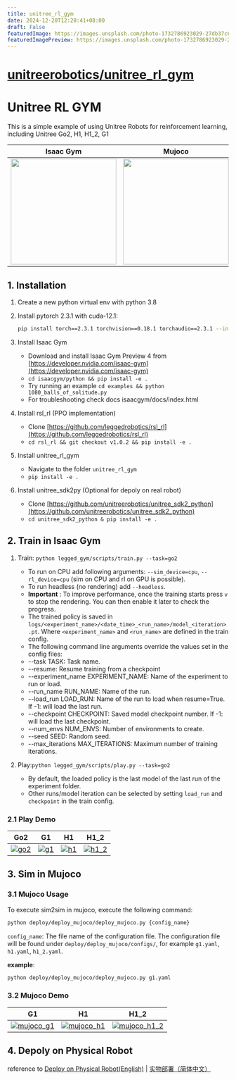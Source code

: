 ```yaml
---
title: unitree_rl_gym
date: 2024-12-20T12:20:41+08:00
draft: False
featuredImage: https://images.unsplash.com/photo-1732786923029-27db37c64021?ixid=M3w0NjAwMjJ8MHwxfHJhbmRvbXx8fHx8fHx8fDE3MzQ2NjgzNTd8&ixlib=rb-4.0.3
featuredImagePreview: https://images.unsplash.com/photo-1732786923029-27db37c64021?ixid=M3w0NjAwMjJ8MHwxfHJhbmRvbXx8fHx8fHx8fDE3MzQ2NjgzNTd8&ixlib=rb-4.0.3
---
```


# [unitreerobotics/unitree_rl_gym](https://github.com/unitreerobotics/unitree_rl_gym)

# Unitree RL GYM

This is a simple example of using Unitree Robots for reinforcement learning, including Unitree Go2, H1, H1_2, G1

| Isaac Gym | Mujoco | Physical |
|--- | --- | --- |
| [<img src="https://oss-global-cdn.unitree.com/static/32f06dc9dfe4452dac300dda45e86b34.GIF" width="240px">](https://oss-global-cdn.unitree.com/static/5bbc5ab1d551407080ca9d58d7bec1c8.mp4) | [<img src="https://oss-global-cdn.unitree.com/static/244cd5c4f823495fbfb67ef08f56aa33.GIF" width="240px">](https://oss-global-cdn.unitree.com/static/5aa48535ffd641e2932c0ba45c8e7854.mp4) | [<img src="https://oss-global-cdn.unitree.com/static/78c61459d3ab41448cfdb31f6a537e8b.GIF" width="240px">](https://oss-global-cdn.unitree.com/static/0818dcf7a6874b92997354d628adcacd.mp4) |

## 1. Installation

1. Create a new python virtual env with python 3.8

2. Install pytorch 2.3.1 with cuda-12.1:

   ```bash
   pip install torch==2.3.1 torchvision==0.18.1 torchaudio==2.3.1 --index-url https://download.pytorch.org/whl/cu121
   ```
3. Install Isaac Gym

   - Download and install Isaac Gym Preview 4 from [https://developer.nvidia.com/isaac-gym](https://developer.nvidia.com/isaac-gym)
   - `cd isaacgym/python && pip install -e .`
   - Try running an example `cd examples && python 1080_balls_of_solitude.py`
   - For troubleshooting check docs isaacgym/docs/index.html
4. Install rsl_rl (PPO implementation)

   - Clone [https://github.com/leggedrobotics/rsl_rl](https://github.com/leggedrobotics/rsl_rl)
   - `cd rsl_rl && git checkout v1.0.2 && pip install -e .`

5. Install unitree_rl_gym

   - Navigate to the folder `unitree_rl_gym`
   - `pip install -e .`

6. Install unitree_sdk2py (Optional for depoly on real robot)

   - Clone [https://github.com/unitreerobotics/unitree_sdk2_python](https://github.com/unitreerobotics/unitree_sdk2_python)
   - `cd unitree_sdk2_python & pip install -e .`

## 2. Train in Isaac Gym

1. Train:
   `python legged_gym/scripts/train.py --task=go2`

   * To run on CPU add following arguments: `--sim_device=cpu`, `--rl_device=cpu` (sim on CPU and rl on GPU is possible).
   * To run headless (no rendering) add `--headless`.
   * **Important** : To improve performance, once the training starts press `v` to stop the rendering. You can then enable it later to check the progress.
   * The trained policy is saved in `logs/<experiment_name>/<date_time>_<run_name>/model_<iteration>.pt`. Where `<experiment_name>` and `<run_name>` are defined in the train config.
   * The following command line arguments override the values set in the config files:
   * --task TASK: Task name.
   * --resume: Resume training from a checkpoint
   * --experiment_name EXPERIMENT_NAME: Name of the experiment to run or load.
   * --run_name RUN_NAME: Name of the run.
   * --load_run LOAD_RUN: Name of the run to load when resume=True. If -1: will load the last run.
   * --checkpoint CHECKPOINT: Saved model checkpoint number. If -1: will load the last checkpoint.
   * --num_envs NUM_ENVS: Number of environments to create.
   * --seed SEED: Random seed.
   * --max_iterations MAX_ITERATIONS: Maximum number of training iterations.
2. Play:`python legged_gym/scripts/play.py --task=go2`

   * By default, the loaded policy is the last model of the last run of the experiment folder.
   * Other runs/model iteration can be selected by setting `load_run` and `checkpoint` in the train config.

### 2.1 Play Demo

| Go2 | G1 | H1 | H1_2 |
|--- | --- | --- | --- |
| [![go2](https://oss-global-cdn.unitree.com/static/ba006789e0af4fe3867255f507032cd7.GIF)](https://oss-global-cdn.unitree.com/static/d2e8da875473457c8d5d69c3de58b24d.mp4) | [![g1](https://oss-global-cdn.unitree.com/static/32f06dc9dfe4452dac300dda45e86b34.GIF)](https://oss-global-cdn.unitree.com/static/5bbc5ab1d551407080ca9d58d7bec1c8.mp4) | [![h1](https://oss-global-cdn.unitree.com/static/fa04e73966934efa9838e9c389f48fa2.GIF)](https://oss-global-cdn.unitree.com/static/522128f4640c4f348296d2761a33bf98.mp4) |[![h1_2](https://oss-global-cdn.unitree.com/static/83ed59ca0dab4a51906aff1f93428650.GIF)](https://oss-global-cdn.unitree.com/static/15fa46984f2343cb83342fd39f5ab7b2.mp4)|

## 3. Sim in Mujoco

### 3.1 Mujoco Usage

To execute sim2sim in mujoco, execute the following command:

```bash
python deploy/deploy_mujoco/deploy_mujoco.py {config_name}
```

`config_name`: The file name of the configuration file. The configuration file will be found under `deploy/deploy_mujoco/configs/`, for example `g1.yaml`, `h1.yaml`, `h1_2.yaml`.

**example**:

```bash
python deploy/deploy_mujoco/deploy_mujoco.py g1.yaml
```

### 3.2 Mujoco Demo

| G1 | H1 | H1_2 |
|--- | --- | --- |
| [![mujoco_g1](https://oss-global-cdn.unitree.com/static/244cd5c4f823495fbfb67ef08f56aa33.GIF)](https://oss-global-cdn.unitree.com/static/5aa48535ffd641e2932c0ba45c8e7854.mp4)  |  [![mujoco_h1](https://oss-global-cdn.unitree.com/static/7ab4e8392e794e01b975efa205ef491e.GIF)](https://oss-global-cdn.unitree.com/static/8934052becd84d08bc8c18c95849cf32.mp4)  |  [![mujoco_h1_2](https://oss-global-cdn.unitree.com/static/2905e2fe9b3340159d749d5e0bc95cc4.GIF)](https://oss-global-cdn.unitree.com/static/ee7ee85bd6d249989a905c55c7a9d305.mp4) |

## 4. Depoly on Physical Robot

reference to [Deploy on Physical Robot(English)](deploy/deploy_real/README.md) | [实物部署（简体中文）](deploy/deploy_real/README.zh.md)
